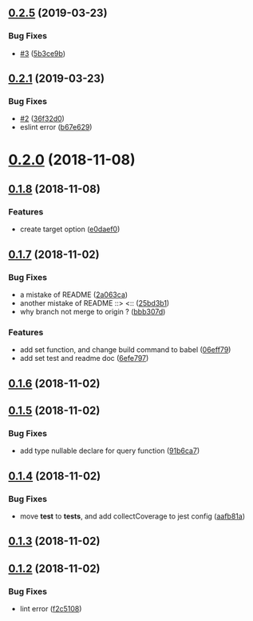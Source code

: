 ## [0.2.5](https://github.com/harvey-woo/key-serializer/compare/v0.2.1...v0.2.5) (2019-03-23)


### Bug Fixes

* [#3](https://github.com/harvey-woo/key-serializer/issues/3) ([5b3ce9b](https://github.com/harvey-woo/key-serializer/commit/5b3ce9b))



## [0.2.1](https://github.com/harvey-woo/key-serializer/compare/v0.2.0...v0.2.1) (2019-03-23)


### Bug Fixes

* [#2](https://github.com/harvey-woo/key-serializer/issues/2) ([36f32d0](https://github.com/harvey-woo/key-serializer/commit/36f32d0))
* eslint error ([b67e629](https://github.com/harvey-woo/key-serializer/commit/b67e629))



# [0.2.0](https://github.com/harvey-woo/key-serializer/compare/v0.1.8...v0.2.0) (2018-11-08)



## [0.1.8](https://github.com/harvey-woo/key-serializer/compare/v0.1.7...v0.1.8) (2018-11-08)


### Features

* create target option ([e0daef0](https://github.com/harvey-woo/key-serializer/commit/e0daef0))



## [0.1.7](https://github.com/harvey-woo/key-serializer/compare/v0.1.6...v0.1.7) (2018-11-02)


### Bug Fixes

* a mistake of README ([2a063ca](https://github.com/harvey-woo/key-serializer/commit/2a063ca))
* another mistake of README ::> <:: ([25bd3b1](https://github.com/harvey-woo/key-serializer/commit/25bd3b1))
* why branch not merge to origin ? ([bbb307d](https://github.com/harvey-woo/key-serializer/commit/bbb307d))


### Features

* add set function, and change build command to babel ([06eff79](https://github.com/harvey-woo/key-serializer/commit/06eff79))
* add set test and readme doc ([6efe797](https://github.com/harvey-woo/key-serializer/commit/6efe797))



## [0.1.6](https://github.com/harvey-woo/key-serializer/compare/v0.1.5...v0.1.6) (2018-11-02)



## [0.1.5](https://github.com/harvey-woo/key-serializer/compare/v0.1.4...v0.1.5) (2018-11-02)


### Bug Fixes

* add type nullable declare for query function ([91b6ca7](https://github.com/harvey-woo/key-serializer/commit/91b6ca7))



## [0.1.4](https://github.com/harvey-woo/key-serializer/compare/v0.1.3...v0.1.4) (2018-11-02)


### Bug Fixes

* move __test__ to __tests__, and add collectCoverage to jest config ([aafb81a](https://github.com/harvey-woo/key-serializer/commit/aafb81a))



## [0.1.3](https://github.com/harvey-woo/key-serializer/compare/v0.1.2...v0.1.3) (2018-11-02)



## [0.1.2](https://github.com/harvey-woo/key-serializer/compare/f2c5108...v0.1.2) (2018-11-02)


### Bug Fixes

* lint error ([f2c5108](https://github.com/harvey-woo/key-serializer/commit/f2c5108))



